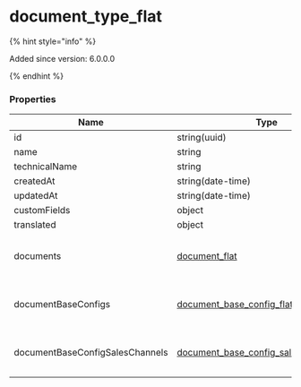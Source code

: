 
# document_type_flat

{% hint style="info" %}

Added since version: 6.0.0.0

{% endhint %}

### Properties

|Name|Type|Required|Restrictions|Description|
|---|---|---|---|---|
|id|string(uuid)|false|none|none|
|name|string|true|none|none|
|technicalName|string|true|none|none|
|createdAt|string(date-time)|true|read-only|none|
|updatedAt|string(date-time)|false|read-only|none|
|customFields|object|false|none|none|
|translated|object|false|none|none|
|documents|[document_flat](/schema/document_flat.md)|false|none|Added since version: 6.0.0.0|
|documentBaseConfigs|[document_base_config_flat](/schema/document_base_config_flat.md)|false|none|Added since version: 6.0.0.0|
|documentBaseConfigSalesChannels|[document_base_config_sales_channel_flat](/schema/document_base_config_sales_channel_flat.md)|false|none|Added since version: 6.0.0.0|
